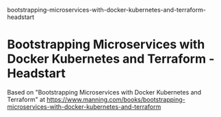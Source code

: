 bootstrapping-microservices-with-docker-kubernetes-and-terraform-headstart
# Bootstrapping Microservices with Docker Kubernetes and Terraform - Headstart

Based on "Bootstrapping Microservices with Docker Kubernetes and Terraform" at https://www.manning.com/books/bootstrapping-microservices-with-docker-kubernetes-and-terraform

